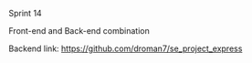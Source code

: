 Sprint 14

Front-end and Back-end combination

Backend link: https://github.com/droman7/se_project_express
